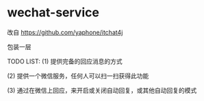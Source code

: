 # wechat-service

改自 https://github.com/yaphone/itchat4j

包装一层

TODO LIST:
(1) 提供完备的回应消息的方式

(2) 提供一个微信服务，任何人可以扫一扫获得此功能

(3) 通过在微信上回应，来开启或关闭自动回复，或其他自动回复的模式